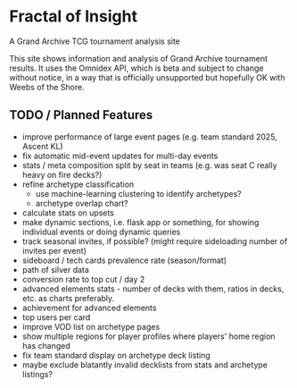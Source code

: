 # Fractal of Insight
A Grand Archive TCG tournament analysis site

This site shows information and analysis of Grand Archive tournament results. It uses the Omnidex API, which is beta and subject to change without notice, in a way that is officially unsupported but hopefully OK with Weebs of the Shore.

## TODO / Planned Features

- improve performance of large event pages (e.g. team standard 2025, Ascent KL)
- fix automatic mid-event updates for multi-day events
- stats / meta composition split by seat in teams (e.g. was seat C really heavy on fire decks?)
- refine archetype classification
    - use machine-learning clustering to identify archetypes?
    - archetype overlap chart?
- calculate stats on upsets
- make dynamic sections, i.e. flask app or something, for showing individual events or doing dynamic queries
- track seasonal invites, if possible? (might require sideloading number of invites per event)
- sideboard / tech cards prevalence rate (season/format)
- path of silver data
- conversion rate to top cut / day 2
- advanced elements stats - number of decks with them, ratios in decks, etc. as charts preferably.
- achievement for advanced elements
- top users per card
- improve VOD list on archetype pages
- show multiple regions for player profiles where players' home region has changed
- fix team standard display on archetype deck listing
- maybe exclude blatantly invalid decklists from stats and archetype listings?
